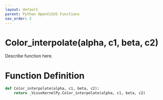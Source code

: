 ```yaml
---
layout: default
parent: Python OpenViSUS Functions
nav_order: 2
---
```


# Color_interpolate(alpha, c1, beta, c2)

Describe function here.

# Function Definition

```python
def Color_interpolate(alpha, c1, beta, c2):
    return _VisusKernelPy.Color_interpolate(alpha, c1, beta, c2)
```